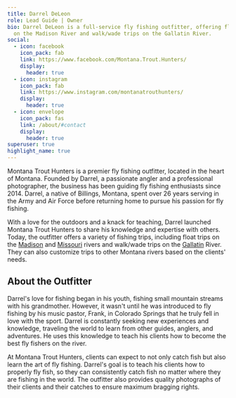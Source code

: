 ```yaml
---
title: Darrel DeLeon
role: Lead Guide | Owner
bio: Darrel DeLeon is a full-service fly fishing outfitter, offering float trips
  on the Madison River and walk/wade trips on the Gallatin River.
social:
  - icon: facebook
    icon_pack: fab
    link: https://www.facebook.com/Montana.Trout.Hunters/
    display:
      header: true
  - icon: instagram
    icon_pack: fab
    link: https://www.instagram.com/montanatrouthunters/
    display:
      header: true
  - icon: envelope
    icon_pack: fas
    link: /about/#contact
    display:
      header: true
superuser: true
highlight_name: true
---
```


Montana Trout Hunters is a premier fly fishing outfitter, located in the heart of Montana. Founded by Darrel, a passionate angler and a professional photographer, the business has been guiding fly fishing enthusiasts since 2014. Darrel, a native of Billings, Montana, spent over 26 years serving in the Army and Air Force before returning home to pursue his passion for fly fishing.

With a love for the outdoors and a knack for teaching, Darrel launched Montana Trout Hunters to share his knowledge and expertise with others. Today, the outfitter offers a variety of fishing trips, including float trips on the [Madison](/our-rivers/#madison-river) and [Missouri](/our-rivers/#missouri-river) rivers and walk/wade trips on the [Gallatin](/our-rivers/#gallatin-river) River. They can also customize trips to other Montana rivers based on the clients' needs.

## About the Outfitter

Darrel's love for fishing began in his youth, fishing small mountain streams with his grandmother. However, it wasn't until he was introduced to fly fishing by his music pastor, Frank, in Colorado Springs that he truly fell in love with the sport. Darrel is constantly seeking new experiences and knowledge, traveling the world to learn from other guides, anglers, and adventures. He uses this knowledge to teach his clients how to become the best fly fishers on the river.

At Montana Trout Hunters, clients can expect to not only catch fish but also learn the art of fly fishing. Darrel's goal is to teach his clients how to properly fly fish, so they can consistently catch fish no matter where they are fishing in the world. The outfitter also provides quality photographs of their clients and their catches to ensure maximum bragging rights.
